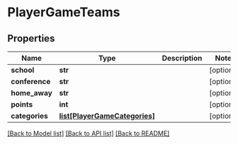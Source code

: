 # PlayerGameTeams

## Properties
Name | Type | Description | Notes
------------ | ------------- | ------------- | -------------
**school** | **str** |  | [optional] 
**conference** | **str** |  | [optional] 
**home_away** | **str** |  | [optional] 
**points** | **int** |  | [optional] 
**categories** | [**list[PlayerGameCategories]**](PlayerGameCategories.md) |  | [optional] 

[[Back to Model list]](../README.md#documentation-for-models) [[Back to API list]](../README.md#documentation-for-api-endpoints) [[Back to README]](../README.md)


